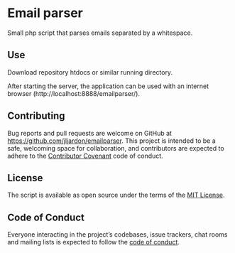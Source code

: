 # Email parser
Small php script that parses emails separated by a whitespace.

## Use

Download repository htdocs or similar running directory.

After starting the server, the application can be used with an internet browser (http://localhost:8888/emailparser/).

## Contributing

Bug reports and pull requests are welcome on GitHub at https://github.com/jljardon/emailparser. This project is intended to be a safe, welcoming space for collaboration, and contributors are expected to adhere to the [Contributor Covenant](https://www.contributor-covenant.org/version/1/4/code-of-conduct.html) code of conduct.

## License

The script is available as open source under the terms of the [MIT License](https://github.com/jljardon/emailparser/blob/master/LICENSE).

## Code of Conduct

Everyone interacting in the project’s codebases, issue trackers, chat rooms and mailing lists is expected to follow the [code of conduct](https://github.com/jljardon/emailparser/blob/master/CODE_OF_CONDUCT.md).
